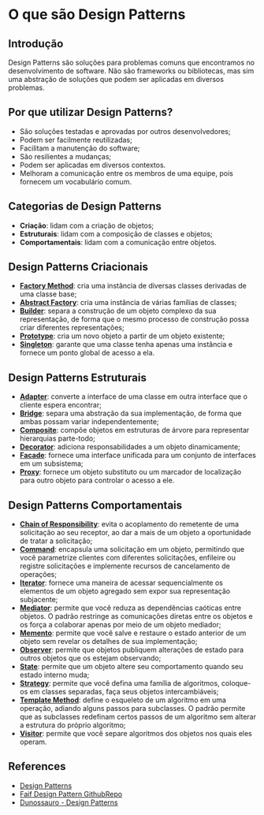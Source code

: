 # O que são Design Patterns

## Introdução

Design Patterns são soluções para problemas comuns que encontramos no desenvolvimento de software. Não são frameworks ou bibliotecas, mas sim uma abstração de soluções que podem ser aplicadas em diversos problemas.

## Por que utilizar Design Patterns?

* São soluções testadas e aprovadas por outros desenvolvedores;
* Podem ser facilmente reutilizadas;
* Facilitam a manutenção do software;
* São resilientes a mudanças;
* Podem ser aplicadas em diversos contextos.
* Melhoram a comunicação entre os membros de uma equipe, pois fornecem um vocabulário comum.

## Categorias de Design Patterns

* **Criação**: lidam com a criação de objetos;
* **Estruturais**: lidam com a composição de classes e objetos;
* **Comportamentais**: lidam com a comunicação entre objetos.

## Design Patterns Criacionais

* [**Factory Method**](/design_patterns/creational/factory_method): cria uma instância de diversas classes derivadas de uma classe base;
* [**Abstract Factory**](/design_patterns/creational/abstract_factory): cria uma instância de várias famílias de classes;
* [**Builder**](/design_patterns/creational/builder): separa a construção de um objeto complexo da sua representação, de forma que o mesmo processo de construção possa criar diferentes representações;
* [**Prototype**](/design_patterns/creational/prototype): cria um novo objeto a partir de um objeto existente;
* [**Singleton**](/design_patterns/creational/singleton): garante que uma classe tenha apenas uma instância e fornece um ponto global de acesso a ela.


## Design Patterns Estruturais

* [**Adapter**](/design_patterns/structural/adapter): converte a interface de uma classe em outra interface que o cliente espera encontrar;
* [**Bridge**](/design_patterns/structural/bridge): separa uma abstração da sua implementação, de forma que ambas possam variar independentemente;
* [**Composite**](/design_patterns/structural/composite): compõe objetos em estruturas de árvore para representar hierarquias parte-todo;
* [**Decorator**](/design_patterns/structural/decorator): adiciona responsabilidades a um objeto dinamicamente;
* [**Facade**](/design_patterns/structural/facade): fornece uma interface unificada para um conjunto de interfaces em um subsistema;
* [**Proxy**](/design_patterns/structural/proxy): fornece um objeto substituto ou um marcador de localização para outro objeto para controlar o acesso a ele.

## Design Patterns Comportamentais

* [**Chain of Responsibility**](/design_patterns/behavioral/chain_of_responsibility): evita o acoplamento do remetente de uma solicitação ao seu receptor, ao dar a mais de um objeto a oportunidade de tratar a solicitação;
* [**Command**](/design_patterns/behavioral/command): encapsula uma solicitação em um objeto, permitindo que você parametrize clientes com diferentes solicitações, enfileire ou registre solicitações e implemente recursos de cancelamento de operações;
* [**Iterator**](/design_patterns/behavioral/iterator): fornece uma maneira de acessar sequencialmente os elementos de um objeto agregado sem expor sua representação subjacente;
* [**Mediator**](/design_patterns/behavioral/mediator): permite que você reduza as dependências caóticas entre objetos. O padrão restringe as comunicações diretas entre os objetos e os força a colaborar apenas por meio de um objeto mediador;
* [**Memento**](/design_patterns/behavioral/memento): permite que você salve e restaure o estado anterior de um objeto sem revelar os detalhes de sua implementação;
* [**Observer**](/design_patterns/behavioral/observer): permite que objetos publiquem alterações de estado para outros objetos que os estejam observando;
* [**State**](/design_patterns/behavioral/state): permite que um objeto altere seu comportamento quando seu estado interno muda;
* [**Strategy**](/design_patterns/behavioral/strategy): permite que você defina uma família de algoritmos, coloque-os em classes separadas, faça seus objetos intercambiáveis;
* [**Template Method**](/design_patterns/behavioral/template_method): define o esqueleto de um algoritmo em uma operação, adiando alguns passos para subclasses. O padrão permite que as subclasses redefinam certos passos de um algoritmo sem alterar a estrutura do próprio algoritmo;
* [**Visitor**](/design_patterns/behavioral/visitor): permite que você separe algoritmos dos objetos nos quais eles operam.


## References

* [Design Patterns](https://refactoring.guru/design-patterns)
* [Faif Design Pattern GithubRepo](https://github.com/faif/python-patterns)
* [Dunossauro - Design Patterns](https://github.com/dunossauro/live-de-python/issues/52)
